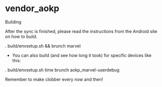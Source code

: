 vendor_aokp
===========

Building

After the sync is finished, please read the instructions from the Android site on how to build.

. build/envsetup.sh && brunch marvel

- You can also build (and see how long it took) for specific devices like this:


. build/envsetup.sh
time brunch aokp_marvel-userdebug


Remember to make clobber every now and then!
